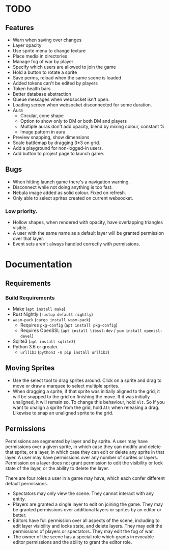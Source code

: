 # TODO

## Features
* Warn when saving over changes
* Layer opacity
* Use sprite menu to change texture
* Place media in directories
* Manage fog of war by player
* Specify which users are allowed to join the game
* Hold a button to rotate a sprite
* Save perms, reload when the same scene is loaded
* Added tokens can't be edited by players
* Token health bars
* Better database abstraction
* Queue messages when websocket isn't open.
* Loading screen when websocket disconnected for some duration.
* Aura
    * Circular, cone shape
    * Option to show only to DM or both DM and players
    * Multiple auras don't add opacity, blend by mixing colour, constant %
    * Image pattern in aura
* Preview snapping, show dimensions
* Scale battlemap by dragging 3*3 on grid.
* Add a playground for non-logged-in users.
* Add button to project page to launch game.

## Bugs

* When hitting launch game there's a navigation warning.
* Disconnect while not doing anything is too fast.
* Nebula image added as solid colour. Fixed on refresh.
* Only able to select sprites created on current websocket.

### Low priority.

* Hollow shapes, when rendered with opacity, have overlapping triangles visible.
* A user with the same name as a default layer will be granted permission over
    that layer.
* Event sets aren't always handled correctly with permissions.

# Documentation

## Requirements

### Build Requirements

* Make (`apt install make`)
* Rust Nightly (`rustup default nightly`)
* `wasm-pack` (`cargo install wasm-pack`)
    * Requires `pkg-config` (`apt install pkg-config`)
    * Requires OpenSSL (`apt install libssl-dev` / `yum install openssl-devel`)
* Sqlite3 (`apt install sqlite3`)
* Python 3.6 or greater.
    * `urllib3` (`python3 -m pip install urllib3`)

## Moving Sprites

* Use the select tool to drag sprites around. Click on a sprite and drag to
    move or draw a marquee to select multiple sprites.
* When dragging a sprite, if that sprite was initially aligned to the grid, it
    will be snapped to the grid on finishing the move. If it was initially
    unaligned, it will remain so. To change this behaviour, hold `Alt`. So If
    you want to unalign a sprite from the grid, hold `Alt` when releasing a
    drag. Likewise to snap an unaligned sprite to the grid. 

## Permissions

Permissions are segmented by layer and by sprite. A user may have permissions
over a given sprite, in which case they can modify and delete that sprite, or a
layer, in which case they can edit or delete any sprite in that layer. A user
may have permissions over any number of sprites or layers. Permission on a layer
does not grant permission to edit the visibility or lock state of the layer, or
the ability to delete the layer.

There are four roles a user in a game may have, which each confer different
default permissions.

* Spectators may only view the scene. They cannot interact with any entity.
* Players are granted a single layer to edit on joining the game. They may be
    granted permissions over additional layers or sprites by an editor or
    better.
* Editors have full permission over all aspects of the scene, including to edit
    layer visibility and locks state, and delete layers. They may edit the
    permissions of players or spectators. They may edit the fog of war.
* The owner of the scene has a special role which grants irrevocable editor
    permissions and the ability to grant the editor role.
